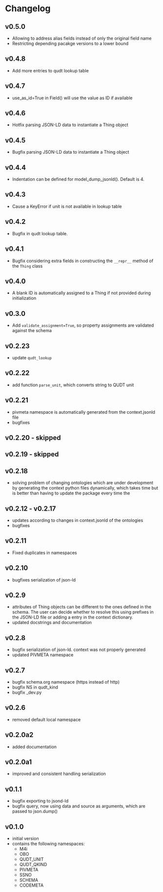 # Changelog

## v0.5.0
  - Allowing to address alias fields instead of only the original field name
  - Restricting depending pacakge versions to a lower bound

## v0.4.8
  - Add more entries to qudt lookup table

## v0.4.7
  - use_as_id=True in Field() will use the value as ID if available

## v0.4.6
  - Hotfix parsing JSON-LD data to instantiate a Thing object

## v0.4.5
  - Bugfix parsing JSON-LD data to instantiate a Thing object

## v0.4.4
  - Indentation can be defined for model_dump_jsonld(). Default is 4.

## v0.4.3
  - Cause a KeyError if unit is not available in lookup table

## v0.4.2
  - Bugfix in qudt lookup table.

## v0.4.1
  - Bugfix considering extra fields in constructing the `__repr__` method of the `Thing` class

## v0.4.0
  - A blank ID is automatically assigned to a Thing if not provided during initialization

## v0.3.0
  - Add `validate_assignment=True`, so property assignments are validated against the schema

## v0.2.23
  - update `qudt_lookup`

## v0.2.22
  - add function `parse_unit`, which converts string to QUDT unit

## v0.2.21
  - pivmeta namespace is automatically generated from the context.jsonld file
  - bugfixes

## v0.2.20 - skipped

## v0.2.19 - skipped

## v0.2.18

- solving problem of changing ontologies which are under development by generating the
  context python files dynamically, which takes time but is better than having to update the package every time the

## v0.2.12 - v0.2.17

- updates according to changes in context.jsonld of the ontologies
- bugfixes

## v0.2.11

- Fixed duplicates in namespaces

## v0.2.10

- bugfixes serialization of json-ld

## v0.2.9

- attributes of Thing objects can be different to the ones defined in the schema. The user can decide whether to resolve
  this using prefixes in the JSON-LD file or adding a entry in the context dictionary.
- updated docstrings and documentation

## v0.2.8

- bugfix serialization of json-ld. context was not properly generated
- updated PIVMETA namespace

## v0.2.7

- bugfix schema.org namespace (https instead of http)
- bugfix NS in qudt_kind
- bugfix _dev.py

## v0.2.6

- removed default local namespace

## v0.2.0a2

- added documentation

## v0.2.0a1

- improved and consistent handling serialization

## v0.1.1

- bugfix exporting to jsond-ld
- bugfix query, now using data and source as arguments, which are passed to json.dump()

## v0.1.0

- initial version
- contains the following namespaces:
    - M4i
    - OBO
    - QUDT_UNIT
    - QUDT_QKIND
    - PIVMETA
    - SSNO
    - SCHEMA
    - CODEMETA